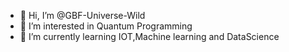 - 👋 Hi, I’m @GBF-Universe-Wild
- 👀 I’m interested in Quantum Programming
- 🌱 I’m currently learning IOT,Machine learning and DataScience

<!---
GBF-Universe-Wild/GBF-Universe-Wild is a ✨ special ✨ repository because its `README.md` (this file) appears on your GitHub profile.
You can click the Preview link to take a look at your changes.
--->
